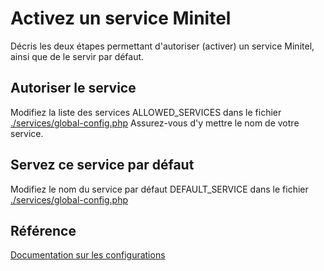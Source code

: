 # Activez un service Minitel

Décris les deux étapes permettant d'autoriser (activer) un service Minitel, ainsi que de le servir par défaut.


## Autoriser le service

Modifiez la liste des services ALLOWED_SERVICES dans le fichier [./services/global-config.php](../../services/global-config.php)
Assurez-vous d'y mettre le nom de votre service.


## Servez ce service par défaut

Modifiez le nom du service par défaut DEFAULT_SERVICE dans le fichier [./services/global-config.php](../../services/global-config.php)


## Référence
[Documentation sur les configurations](./Configurations.md)
